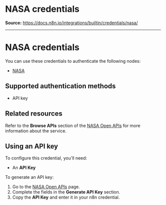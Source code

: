 # NASA credentials

**Source:** https://docs.n8n.io/integrations/builtin/credentials/nasa/

---

# NASA credentials

You can use these credentials to authenticate the following nodes:

- [NASA](../../app-nodes/n8n-nodes-base.nasa/)

## Supported authentication methods

- API key

## Related resources

Refer to the **Browse APIs** section of the [NASA Open APIs](https://api.nasa.gov/) for more information about the service.

## Using an API key

To configure this credential, you'll need:

- An **API Key**

To generate an API key:

1. Go to the [NASA Open APIs](https://api.nasa.gov/) page.
2. Complete the fields in the **Generate API Key** section.
3. Copy the **API Key** and enter it in your n8n credential.
